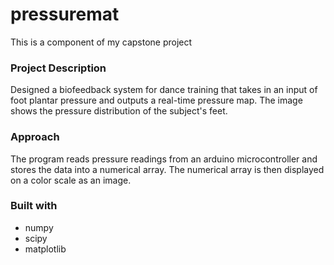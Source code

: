 # pressuremat
This is a component of my capstone project

### Project Description

Designed a biofeedback system for dance training that takes in an input of foot plantar pressure and outputs a real-time pressure map. 
The image shows the pressure distribution of the subject's feet.

### Approach
The program reads pressure readings from an arduino microcontroller and stores the data into a numerical array. 
The numerical array is then displayed on a color scale as an image.  

### Built with
- numpy
-	scipy
-	matplotlib
